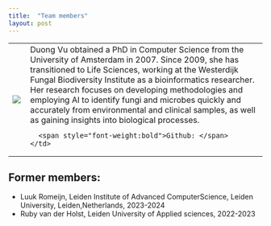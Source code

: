 ```yaml
---
title:  "Team members"
layout: post
---
```


<table>
  <tr>
    <td> <img src="https://MycoAI.github.io/photos/portrait_DuongVu.jpg"  align="left" style="height:100bp;" /> </td>
    <td> 
        Duong Vu obtained a PhD in Computer Science from the University of Amsterdam in 2007. Since 2009, she has transitioned to Life Sciences, working at the Westerdijk Fungal Biodiversity Institute as a bioinformatics researcher.
        Her research focuses on developing methodologies and employing AI to identify fungi and microbes quickly and accurately from environmental and clinical samples, as well as gaining insights into biological processes.
      
      <span style="font-weight:bold">Github: </span>
    </td>
   </tr> 
   
</table>

## Former members:
- Luuk Romeijn, Leiden Institute of Advanced ComputerScience, Leiden University, Leiden,Netherlands, 2023-2024
- Ruby van der Holst, Leiden University of Applied sciences, 2022-2023
